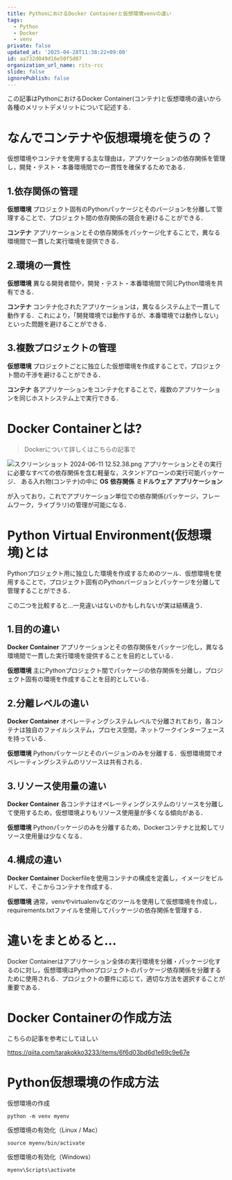 ```yaml
---
title: PythonにおけるDocker Containerと仮想環境venvの違い
tags:
  - Python
  - Docker
  - venv
private: false
updated_at: '2025-04-28T11:38:22+09:00'
id: aa732d049d16e50f5d07
organization_url_name: rits-rcc
slide: false
ignorePublish: false
---
```

この記事はPythonにおけるDocker Container(コンテナ)と仮想環境の違いから各種のメリットデメリットについて記述する．

# なんでコンテナや仮想環境を使うの？
仮想環境やコンテナを使用する主な理由は，アプリケーションの依存関係を管理し，開発・テスト・本番環境間での一貫性を確保するためである．

## 1.依存関係の管理
**仮想環境**
プロジェクト固有のPythonパッケージとそのバージョンを分離して管理することで、プロジェクト間の依存関係の競合を避けることができる．

**コンテナ**
アプリケーションとその依存関係をパッケージ化することで，異なる環境間で一貫した実行環境を提供できる．

## 2.環境の一貫性
**仮想環境**
異なる開発者間や，開発・テスト・本番環境間で同じPython環境を共有できる．

**コンテナ**
コンテナ化されたアプリケーションは，異なるシステム上で一貫して動作する．これにより，「開発環境では動作するが、本番環境では動作しない」といった問題を避けることができる．

## 3.複数プロジェクトの管理
**仮想環境**
プロジェクトごとに独立した仮想環境を作成することで，プロジェクト間の干渉を避けることができる．

**コンテナ**
各アプリケーションをコンテナ化することで，複数のアプリケーションを同じホストシステム上で実行できる．

# Docker Containerとは?
>Dockerについて詳しくはこちらの記事で

![スクリーンショット 2024-06-11 12.52.38.png](https://qiita-image-store.s3.ap-northeast-1.amazonaws.com/0/3757442/b41ef3e5-b7be-9d49-74b4-e482fbf34d28.png)
アプリケーションとその実行に必要なすべての依存関係を含む軽量な，スタンドアローンの実行可能パッケージ．
ある入れ物(コンテナ)の中に
**OS**
**依存関係**
**ミドルウェア**
**アプリケーション**

が入っており，これでアプリケーション単位での依存関係(パッケージ，フレームワーク，ライブラリ)の管理が可能になる．

# Python Virtual Environment(仮想環境)とは
Pythonプロジェクト用に独立した環境を作成するためのツール．仮想環境を使用することで，プロジェクト固有のPythonバージョンとパッケージを分離して管理することができる．

この二つを比較すると...一見違いはないのかもしれないが実は結構違う．

## 1.目的の違い
**Docker Container**
アプリケーションとその依存関係をパッケージ化し，異なる環境間で一貫した実行環境を提供することを目的としている．

**仮想環境**
主にPythonプロジェクト間でパッケージの依存関係を分離し，プロジェクト固有の環境を作成することを目的としている．

## 2.分離レベルの違い
**Docker Container**
オペレーティングシステムレベルで分離されており，各コンテナは独自のファイルシステム，プロセス空間，ネットワークインターフェースを持っている．

**仮想環境**
Pythonパッケージとそのバージョンのみを分離する．仮想環境間でオペレーティングシステムのリソースは共有される．

## 3.リソース使用量の違い
**Docker Container**
各コンテナはオペレーティングシステムのリソースを分離して使用するため，仮想環境よりもリソース使用量が多くなる傾向がある．

**仮想環境**
Pythonパッケージのみを分離するため，Dockerコンテナと比較してリソース使用量は少なくなる．

## 4.構成の違い
**Docker Container**
Dockerfileを使用コンテナの構成を定義し，イメージをビルドして、そこからコンテナを作成する．

**仮想環境**
通常，venvやvirtualenvなどのツールを使用して仮想環境を作成し，requirements.txtファイルを使用してパッケージの依存関係を管理する．

# 違いをまとめると...
Docker Containerはアプリケーション全体の実行環境を分離・パッケージ化するのに対し，仮想環境はPythonプロジェクトのパッケージ依存関係を分離するために使用される．プロジェクトの要件に応じて，適切な方法を選択することが重要である．

# Docker Containerの作成方法
こちらの記事を参考にしてほしい

https://qiita.com/tarakokko3233/items/6f6d03bd6d1e69c9e67e

# Python仮想環境の作成方法
仮想環境の作成
```
python -m venv myenv
```

仮想環境の有効化（Linux / Mac）
```
source myenv/bin/activate
```

仮想環境の有効化（Windows）
```
myenv\Scripts\activate
```

